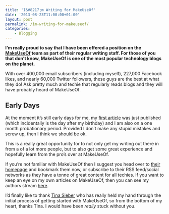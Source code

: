 ```yaml
---
title: 'I&#8217;m Writing for MakeUseOf'
date: '2013-08-23T11:00:00+01:00'
layout: post
permalink: /im-writing-for-makeuseof/
categories:
    - Blogging
---
```


**I’m really proud to say that I have been offered a position on the [MakeUseOf](https://web.archive.org/web/20131203091710/http://makeuseof.com/) team as part of their regular writing staff. For those of you that don’t know, MakeUseOf is one of the most popular technology blogs on the planet.**

With over 400,000 email subscribers (including myself), 227,000 Facebook likes, and nearly 60,000 Twitter followers, these guys are the best at what they do! Ask pretty much and techie that regularly reads blogs and they will have probably heard of MakeUseOf.

## Early Days

At the moment it’s still early days for me, my [first article](https://web.archive.org/web/20131203091710/http://www.makeuseof.com/tag/how-to-backup-restore-your-wordpress-site-easily-with-updraftplus/) was just published (which incidentally is the day after my birthday) and I am also on a one month probationary period. Provided I don’t make any stupid mistakes and screw up, then I think we should be ok.

This is a really great opportunity for to not only get my writing out there in from a of a lot more people, but to also get some great experience and hopefully learn from the pro’s over at MakeUseOf.

If you’re not familiar with MakeUseOf then I suggest you head over to [their homepage](https://web.archive.org/web/20131203091710/http://makeuseof.com/) and bookmark them now, or subscribe to their RSS feed/social networks as they have a tonne of great content for all techies. If you want to keep an eye on my own articles on MakeUseOf, then you can see my authors stream [here](https://web.archive.org/web/20131203091710/http://www.makeuseof.com/tag/author/kevquirk).

I’d finally like to thank [Tina Sieber](https://web.archive.org/web/20131203091710/https://twitter.com/TinaSieber) who has really held my hand through the initial process of getting started with MakeUseOf, so from the bottom of my heart, thanks Tina. I would have been *really* stuck without you.